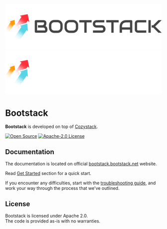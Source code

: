 ![Bootstack](img/bootstack-logo-black.svg#gh-light-mode-only)
![Bootstack](img/bootstack-logo-white.svg#gh-dark-mode-only)

# Bootstack

**Bootstack** is developed on top of [Cozystack](https://github.com/aenix-io/cozystack).

[![Open Source](https://img.shields.io/badge/Open-Source-brightgreen)](https://opensource.org/)
[![Apache-2.0 License](https://img.shields.io/github/license/astrasky-net/bootstack)](https://opensource.org/licenses/)




## Documentation

The documentation is located on official [bootstack.bootstack.net](https://bootstack.astrasky.net) website.

Read [Get Started](https://cozystack.io/docs/get-started/) section for a quick start.

If you encounter any difficulties, start with the [troubleshooting guide](https://bootstack.astrasky.net/docs/), and work your way through the process that we've outlined.

## License

Bootstack is licensed under Apache 2.0.  
The code is provided as-is with no warranties.
